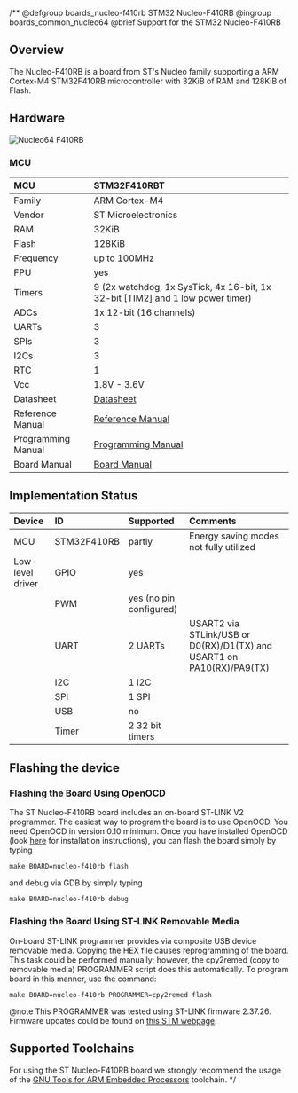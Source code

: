 /**
@defgroup    boards_nucleo-f410rb STM32 Nucleo-F410RB
@ingroup     boards_common_nucleo64
@brief       Support for the STM32 Nucleo-F410RB

## Overview

The Nucleo-F410RB is a board from ST's Nucleo family supporting a ARM Cortex-M4
STM32F410RB microcontroller with 32KiB of RAM and 128KiB of Flash.

## Hardware

![Nucleo64 F410RB](http://www.open-electronics.org/wp-content/uploads/2015/08/Figura2-500x467.png)

### MCU

| MCU        | STM32F410RBT      |
|:---------- |:----------------- |
| Family     | ARM Cortex-M4     |
| Vendor     | ST Microelectronics |
| RAM        | 32KiB             |
| Flash      | 128KiB            |
| Frequency  | up to 100MHz      |
| FPU        | yes               |
| Timers     | 9 (2x watchdog, 1x SysTick, 4x 16-bit, 1x 32-bit [TIM2] and 1 low power timer) |
| ADCs       | 1x 12-bit (16 channels) |
| UARTs      | 3                 |
| SPIs       | 3                 |
| I2Cs       | 3                 |
| RTC        | 1                 |
| Vcc        | 1.8V - 3.6V       |
| Datasheet  | [Datasheet](http://www.st.com/resource/en/datasheet/stm32f410rb.pdf) |
| Reference Manual | [Reference Manual](http://www.st.com/resource/en/reference_manual/dm00180366.pdf) |
| Programming Manual | [Programming Manual](http://www.st.com/resource/en/programming_manual/dm00046982.pdf) |
| Board Manual | [Board Manual](http://www.st.com/resource/en/user_manual/dm00105823.pdf)|

## Implementation Status

| Device | ID        | Supported | Comments  |
|:------------- |:------------- |:------------- |:------------- |
| MCU        | STM32F410RB   | partly    | Energy saving modes not fully utilized |
| Low-level driver | GPIO    | yes       | |
|        | PWM       | yes (no pin configured)   |  |
|        | UART      | 2 UARTs       | USART2 via STLink/USB or D0(RX)/D1(TX) and USART1 on PA10(RX)/PA9(TX) |
|        | I2C       | 1 I2C     | |
|        | SPI       | 1 SPI     | |
|        | USB       | no        | |
|        | Timer     | 2 32 bit timers       | |

## Flashing the device

### Flashing the Board Using OpenOCD

The ST Nucleo-F410RB board includes an on-board ST-LINK V2 programmer. The
easiest way to program the board is to use OpenOCD. You need OpenOCD in
version
0.10 minimum. Once you have installed OpenOCD (look
[here](https://github.com/RIOT-OS/RIOT/wiki/OpenOCD) for installation
instructions), you can flash the board simply by typing

```
make BOARD=nucleo-f410rb flash
```
and debug via GDB by simply typing
```
make BOARD=nucleo-f410rb debug
```

### Flashing the Board Using ST-LINK Removable Media

On-board ST-LINK programmer provides via composite USB device removable media.
Copying the HEX file causes reprogramming of the board. This task
could be performed manually; however, the cpy2remed (copy to removable
media) PROGRAMMER script does this automatically. To program board in
this manner, use the command:
```
make BOARD=nucleo-f410rb PROGRAMMER=cpy2remed flash
```
@note This PROGRAMMER was tested using ST-LINK firmware 2.37.26. Firmware updates
could be found on [this STM webpage](https://www.st.com/en/development-tools/stsw-link007.html).


## Supported Toolchains

For using the ST Nucleo-F410RB board we strongly recommend the usage of the
[GNU Tools for ARM Embedded Processors](https://launchpad.net/gcc-arm-embedded)
toolchain.
 */
